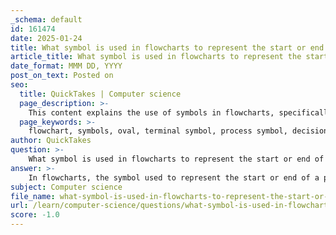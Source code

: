 ```yaml
---
_schema: default
id: 161474
date: 2025-01-24
title: What symbol is used in flowcharts to represent the start or end of a process?
article_title: What symbol is used in flowcharts to represent the start or end of a process?
date_format: MMM DD, YYYY
post_on_text: Posted on
seo:
  title: QuickTakes | Computer science
  page_description: >-
    This content explains the use of symbols in flowcharts, specifically focusing on the oval shape as the terminal symbol for representing the start and end of processes.
  page_keywords: >-
    flowchart, symbols, oval, terminal symbol, process symbol, decision symbol, input output symbol, subroutine symbol, flow lines, visual representation
author: QuickTakes
question: >-
    What symbol is used in flowcharts to represent the start or end of a process?
answer: >-
    In flowcharts, the symbol used to represent the start or end of a process is the **oval** shape, also known as the terminal symbol. This symbol indicates where the process begins and where it concludes, making it essential for clearly defining the boundaries of the flowchart.\n\nTo summarize the key components of flowcharts:\n\n1. **Terminal Symbol (Oval)**: Represents the start and end points of the flowchart.\n2. **Process Symbol (Rectangle)**: Indicates processes or operations being performed.\n3. **Decision Symbol (Diamond)**: Represents decision points with multiple outcomes (e.g., yes/no).\n4. **Input/Output Symbol (Parallelogram)**: Shows where data is inputted or outputted.\n5. **Subroutine Symbol**: Represents a call to a subroutine, which has its own flowchart.\n6. **Flow Lines (Lines with Arrows)**: Indicate the flow of control and data between steps.\n\nThese symbols help in visualizing the sequence of steps in an algorithm, facilitating both design and communication of processes effectively.
subject: Computer science
file_name: what-symbol-is-used-in-flowcharts-to-represent-the-start-or-end-of-a-process.md
url: /learn/computer-science/questions/what-symbol-is-used-in-flowcharts-to-represent-the-start-or-end-of-a-process
score: -1.0
---
```


&nbsp;